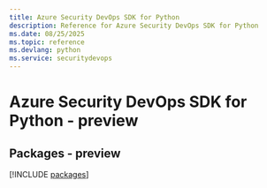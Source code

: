 ```yaml
---
title: Azure Security DevOps SDK for Python
description: Reference for Azure Security DevOps SDK for Python
ms.date: 08/25/2025
ms.topic: reference
ms.devlang: python
ms.service: securitydevops
---
```

# Azure Security DevOps SDK for Python - preview
## Packages - preview
[!INCLUDE [packages](security-devops-index.md)]